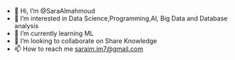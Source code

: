 - 👋 Hi, I’m @SaraAlmahmoud
- 👀 I’m interested in Data Science,Programming,AI, Big Data and Database analysis 
- 🌱 I’m currently learning ML
- 💞️ I’m looking to collaborate on Share Knowledge 
- 📫 How to reach me saraim.im7@gmail.com

<!---
SaraAlmahmoud/SaraAlmahmoud is a ✨ special ✨ repository because its `README.md` (this file) appears on your GitHub profile.
You can click the Preview link to take a look at your changes.
--->
